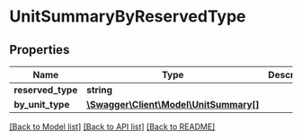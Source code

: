 # UnitSummaryByReservedType

## Properties
Name | Type | Description | Notes
------------ | ------------- | ------------- | -------------
**reserved_type** | **string** |  | 
**by_unit_type** | [**\Swagger\Client\Model\UnitSummary[]**](UnitSummary.md) |  | 

[[Back to Model list]](../../README.md#documentation-for-models) [[Back to API list]](../../README.md#documentation-for-api-endpoints) [[Back to README]](../../README.md)

